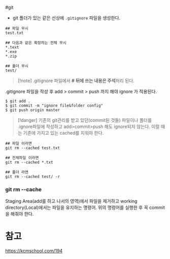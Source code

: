 #git 

- git 폴더가 있는 같은 선상에 `.gitignore` 파일을 생성한다.

```git
## 파일 무시
test.txt

## 다음과 같은 확장자는 전체 무시
*.text
*.exe
*.zip

## 폴더 무시
test/
```

>[!note] .gitignore 파일에서 **# 뒤에 쓰는 내용은 주석**처리 된다.

.gitignore 파일을 작성 후 add > commit > push 까지 해야 ignore 가 적용된다.

```shell
$ git add .
$ git commit -m "ignore file&folder config"
$ git push origin master
```

>[!danger] 기존의 git관리를 받고 있던(commit된 것들) 파일이나 폴더를 .ignore파일에 작성하고 add>commit>push 해도 ignore되지 않는다. 이럴 때는 기존에 가지고 있는 cached를 지워야 한다.

```shell
## 파일 이라면
git rm --cached test.txt

## 전체파일 이라면
git rm --cached *.txt

## 폴더 라면
git rm --cached test/ -r
```

### git rm --cache
Staging Area(add를 하고 나서의 영역)에서 파일을 제거하고 working directory(Local)에서는 파일을 유지하는 명령어. 위의 명령어를 실행한 후 꼭 commit을 해줘야 한다.

# 참고
https://kcmschool.com/194